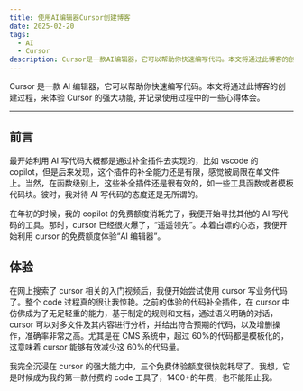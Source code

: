 ```yaml
---
title: 使用AI编辑器Cursor创建博客
date: 2025-02-20
tags:
  - AI
  - Cursor
description: Cursor是一款AI编辑器，它可以帮助你快速编写代码。本文将通过此博客的创建过程，来体验Cursor的强大功能。
---
```


Cursor 是一款 AI 编辑器，它可以帮助你快速编写代码。本文将通过此博客的创建过程，来体验 Cursor 的强大功能, 并记录使用过程中的一些心得体会。

---

## 前言

最开始利用 AI 写代码大概都是通过补全插件去实现的，比如 vscode 的 copilot，但是后来发现，这个插件的补全能力还是有限，感觉被局限在单文件上。当然，在函数级别上，这些补全插件还是很有效的，如一些工具函数或者模板代码块。彼时，我对待 AI 写代码的态度还是无所谓的。

在年初的时候，我的 copilot 的免费额度消耗完了，我便开始寻找其他的 AI 写代码的工具。那时，cursor 已经很火爆了，“遥遥领先”。本着白嫖的心态，我便开始利用 cursor 的免费额度体验“AI 编辑器”。

## 体验

在网上搜索了 cursor 相关的入门视频后，我便开始尝试使用 cursor 写业务代码了。整个 code 过程真的很让我惊艳。之前的体验的代码补全插件，在 cursor 中仿佛成为了无足轻重的能力，基于制定的规则和文档，通过语义明确的对话，cursor 可以对多文件及其内容进行分析，并给出符合预期的代码，以及增删操作，准确率非常之高。尤其是在 CMS 系统中，超过 60%的代码都是模板化的，这意味着 cursor 能够有效减少这 60%的代码量。

我完全沉浸在 cursor 的强大能力中，三个免费体验额度很快就耗尽了。我想，它是时候成为我的第一款付费的 code 工具了，1400+的年费，也不能阻止我。
